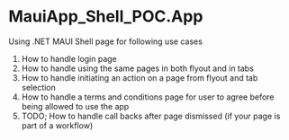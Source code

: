 # MauiApp_Shell_POC.App
Using .NET MAUI Shell page for following use cases

1. How to handle login page
2. How to handle using the same pages in both flyout and in tabs 
3. How to handle initiating an action on a page from flyout and tab selection
4. How to handle a terms and conditions page for user to agree before being allowed to use the app
5. TODO; How to handle call backs after page dismissed (if your page is part of a workflow)
